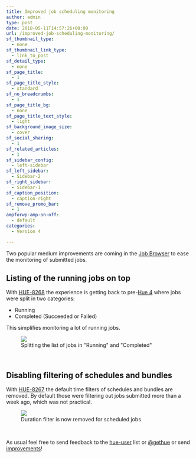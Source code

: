 ```yaml
---
title: Improved job scheduling monitoring
author: admin
type: post
date: 2018-05-11T14:57:26+00:00
url: /improved-job-scheduling-monitoring/
sf_thumbnail_type:
  - none
sf_thumbnail_link_type:
  - link_to_post
sf_detail_type:
  - none
sf_page_title:
  - 1
sf_page_title_style:
  - standard
sf_no_breadcrumbs:
  - 1
sf_page_title_bg:
  - none
sf_page_title_text_style:
  - light
sf_background_image_size:
  - cover
sf_social_sharing:
  - 1
sf_related_articles:
  - 1
sf_sidebar_config:
  - left-sidebar
sf_left_sidebar:
  - Sidebar-2
sf_right_sidebar:
  - Sidebar-1
sf_caption_position:
  - caption-right
sf_remove_promo_bar:
  - 1
ampforwp-amp-on-off:
  - default
categories:
  - Version 4

---
```

Two popular medium improvements are coming in the [Job Browser][1] to ease the monitoring of submitted jobs.

## Listing of the running jobs on top

With [HUE-8268][2] the experience is getting back to pre-[Hue 4][3] where jobs were split in two categories:

  * Running
  * Completed (Succeeded or Failed)

This simplifies monitoring a lot of running jobs.

<figure><a href="https://cdn.gethue.com/uploads/2018/05/js_jobs.png"><img src="https://cdn.gethue.com/uploads/2018/05/js_jobs.png"/></a><figcaption>Splitting the list of jobs in "Running" and "Completed"</figcaption></figure>

&nbsp;

## Disabling filtering of schedules and bundles

With [HUE-8267][5] the default time filters of schedules and bundles are removed. By default those were filtering out jobs submitted more than a week ago, which was not practical.

<figure><a href="https://cdn.gethue.com/uploads/2018/05/jb_schedules.png"><img src="https://cdn.gethue.com/uploads/2018/05/jb_schedules.png"/></a><figcaption>Duration filter is now removed for scheduled jobs</figcaption></figure>

&nbsp;

As usual feel free to send feedback to the [hue-user][7] list or [@gethue][8] or send [improvements][9]!

 [1]: https://gethue.com/browsers/
 [2]: https://issues.cloudera.org/browse/HUE-8268
 [3]: https://gethue.com/hue-4-and-its-new-interface-is-out/
 [4]: https://cdn.gethue.com/uploads/2018/05/js_jobs.png
 [5]: https://issues.cloudera.org/browse/HUE-8267
 [6]: https://cdn.gethue.com/uploads/2018/05/jb_schedules.png
 [7]: http://groups.google.com/a/cloudera.org/group/hue-user
 [8]: https://twitter.com/gethue
 [9]: https://github.com/cloudera/hue
